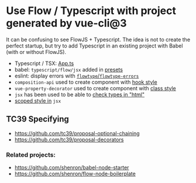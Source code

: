 # Use Flow / Typescript with project generated by vue-cli@3

It can be confusing to see FlowJS + Typescript. The idea is not to create the perfect startup, but try to add Typescript 
in an existing project with Babel (with or without FlowJS).

- Typescript / TSX: [App.ts](./src/app/)
- babel: `typescript/flow/jsx` added in [presets](./.babelrc.js)
- eslint: display errors with [`flowtype`/`flowtype-errors`](./.eslintrc.js)
- `composition-api` used to create component with [hook style](./src/components/CompositionCmp/CompositionCmp.js)
- `vue-property-decorator` used to create component with [class style](./src/components/HelloWorld/HelloWorld.js)
- `jsx` has been used to be able to [check types in "html"](./src/components/CompositionCmp/useRender.js)
- [scoped style in](src/components/CompositionCmp/useRender.js) `jsx`

## TC39 Specifying
- https://github.com/tc39/proposal-optional-chaining
- https://github.com/tc39/proposal-decorators

### Related projects: 
- https://github.com/shenron/babel-node-starter
- https://github.com/shenron/flow-node-boilerplate

